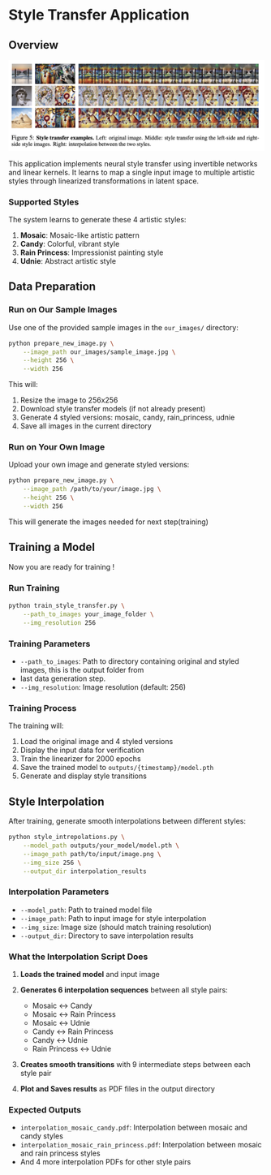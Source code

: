 # Style Transfer Application

## Overview

![Example](../figs/sytle_interpolation_example.png)


This application implements neural style transfer using invertible networks and linear kernels. It learns to map a single input image to multiple artistic styles through linearized transformations in latent space.

### Supported Styles

The system learns to generate these 4 artistic styles:
1. **Mosaic**: Mosaic-like artistic pattern
2. **Candy**: Colorful, vibrant style
3. **Rain Princess**: Impressionist painting style  
4. **Udnie**: Abstract artistic style


## Data Preparation

### Run on Our Sample Images

Use one of the provided sample images in the `our_images/` directory:

```bash
python prepare_new_image.py \
    --image_path our_images/sample_image.jpg \
    --height 256 \
    --width 256
```

This will:
1. Resize the image to 256x256
2. Download style transfer models (if not already present)
3. Generate 4 styled versions: mosaic, candy, rain_princess, udnie
4. Save all images in the current directory

### Run on Your Own Image

Upload your own image and generate styled versions:

```bash
python prepare_new_image.py \
    --image_path /path/to/your/image.jpg \
    --height 256 \
    --width 256
```

This will generate the images needed for next step(training)

## Training a Model
Now you are ready for training !

### Run Training

```bash
python train_style_transfer.py \
    --path_to_images your_image_folder \
    --img_resolution 256
```


### Training Parameters

- `--path_to_images`: Path to directory containing original and styled images, this is the output folder from
- last data generation step.
- `--img_resolution`: Image resolution (default: 256)

### Training Process

The training will:
1. Load the original image and 4 styled versions
2. Display the input data for verification
3. Train the linearizer for 2000 epochs
4. Save the trained model to `outputs/{timestamp}/model.pth`
5. Generate and display style transitions

## Style Interpolation

After training, generate smooth interpolations between different styles:

```bash
python style_intrepolations.py \
    --model_path outputs/your_model/model.pth \
    --image_path path/to/input/image.png \
    --img_size 256 \
    --output_dir interpolation_results
```

### Interpolation Parameters

- `--model_path`: Path to trained model file
- `--image_path`: Path to input image for style interpolation
- `--img_size`: Image size (should match training resolution)
- `--output_dir`: Directory to save interpolation results

### What the Interpolation Script Does

1. **Loads the trained model** and input image
2. **Generates 6 interpolation sequences** between all style pairs:
   - Mosaic ↔ Candy
   - Mosaic ↔ Rain Princess  
   - Mosaic ↔ Udnie
   - Candy ↔ Rain Princess
   - Candy ↔ Udnie
   - Rain Princess ↔ Udnie

3. **Creates smooth transitions** with 9 intermediate steps between each style pair
4. **Plot and Saves results** as PDF files in the output directory

### Expected Outputs

- `interpolation_mosaic_candy.pdf`: Interpolation between mosaic and candy styles
- `interpolation_mosaic_rain_princess.pdf`: Interpolation between mosaic and rain princess styles
- And 4 more interpolation PDFs for other style pairs
